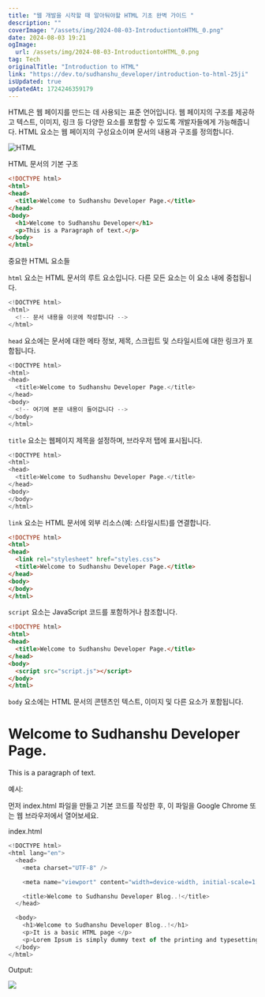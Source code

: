 ```yaml
---
title: "웹 개발을 시작할 때 알아둬야할 HTML 기초 완벽 가이드 "
description: ""
coverImage: "/assets/img/2024-08-03-IntroductiontoHTML_0.png"
date: 2024-08-03 19:21
ogImage: 
  url: /assets/img/2024-08-03-IntroductiontoHTML_0.png
tag: Tech
originalTitle: "Introduction to HTML"
link: "https://dev.to/sudhanshu_developer/introduction-to-html-25ji"
isUpdated: true
updatedAt: 1724246359179
---
```



HTML은 웹 페이지를 만드는 데 사용되는 표준 언어입니다. 웹 페이지의 구조를 제공하고 텍스트, 이미지, 링크 등 다양한 요소를 포함할 수 있도록 개발자들에게 가능해줍니다. HTML 요소는 웹 페이지의 구성요소이며 문서의 내용과 구조를 정의합니다.

![HTML](/assets/img/2024-08-03-IntroductiontoHTML_0.png)

HTML 문서의 기본 구조

```html
<!DOCTYPE html>
<html>
<head>
  <title>Welcome to Sudhanshu Developer Page.</title>
</head>
<body>
  <h1>Welcome to Sudhanshu Developer</h1>
  <p>This is a Paragraph of text.</p>
</body>
</html>
```

<div class="content-ad"></div>

중요한 HTML 요소들

`html` 요소는 HTML 문서의 루트 요소입니다. 다른 모든 요소는 이 요소 내에 중첩됩니다.

```js
<!DOCTYPE html>
<html>
  <!-- 문서 내용을 이곳에 작성합니다 -->
</html>
```

`head` 요소에는 문서에 대한 메타 정보, 제목, 스크립트 및 스타일시트에 대한 링크가 포함됩니다.

<div class="content-ad"></div>

```js
<!DOCTYPE html>
<html>
<head>
  <title>Welcome to Sudhanshu Developer Page.</title>
</head>
<body>
  <!-- 여기에 본문 내용이 들어갑니다 -->
</body>
</html>
```

`title` 요소는 웹페이지 제목을 설정하며, 브라우저 탭에 표시됩니다.

```js
<!DOCTYPE html>
<html>
<head>
  <title>Welcome to Sudhanshu Developer Page.</title>
</head>
<body>
</body>
</html>
```

`link` 요소는 HTML 문서에 외부 리소스(예: 스타일시트)를 연결합니다.

<div class="content-ad"></div>


```html
<!DOCTYPE html>
<html>
<head>
  <link rel="stylesheet" href="styles.css">
  <title>Welcome to Sudhanshu Developer Page.</title>
</head>
<body>
</body>
</html>
```

`script` 요소는 JavaScript 코드를 포함하거나 참조합니다.

```html
<!DOCTYPE html>
<html>
<head>
  <title>Welcome to Sudhanshu Developer Page.</title>
</head>
<body>
  <script src="script.js"></script>
</body>
</html>
```

`body` 요소에는 HTML 문서의 콘텐츠인 텍스트, 이미지 및 다른 요소가 포함됩니다.


<div class="content-ad"></div>


<!DOCTYPE html>
<html>
<head>
  <title>Welcome to Sudhanshu Developer Page.</title>
</head>
<body>
  <h1>Welcome to Sudhanshu Developer Page.</h1>
  <p>This is a paragraph of text.</p>
</body>
</html>


예시:

먼저 index.html 파일을 만들고 기본 코드를 작성한 후, 이 파일을 Google Chrome 또는 웹 브라우저에서 열어보세요.

index.html


<div class="content-ad"></div>

```js
<!DOCTYPE html>
<html lang="en">
  <head>
    <meta charset="UTF-8" />

    <meta name="viewport" content="width=device-width, initial-scale=1.0" />

    <title>Welcome to Sudhanshu Developer Blog..!</title>
  </head>

  <body>
    <h1>Welcome to Sudhanshu Developer Blog..!</h1>
    <p>It is a basic HTML page </p>
    <p>Lorem Ipsum is simply dummy text of the printing and typesetting industry.</p>
  </body>
</html>
```

Output:

<img src="/assets/img/2024-08-03-IntroductiontoHTML_1.png" />
